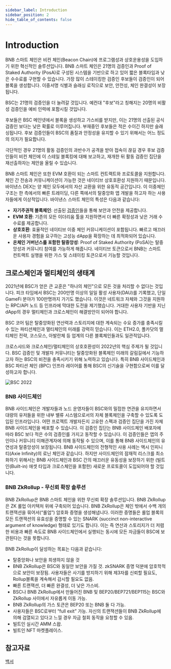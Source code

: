 ```yaml
---
sidebar_label: Introduction 
sidebar_position: 2
hide_table_of_contents: false
---
```


# Introduction

BNB 스마트 체인은 비컨 체인(Beacon Chain)에 프로그램성과 상호운용성을 도입하기 위한 혁신적인 솔루션입니다. BNB 스마트 체인은 21명의 검증인과 Proof of Staked Authority (PosA)로 구성된 시스템을 기반으로 하고 있어 짧은 블록타임과 낮은 수수료를 구현할 수 있습니다. 가장 많이 스테이킹한 검증인 후보들이 검증인이 되어 블록을 생성합니다. 이중서명 식별과 슬래싱 로직으로 보안, 안전성, 체인 완결성이 보장됩니다.

BSC는 21명의 검증인을 더 늘려갈 것입니다. 예컨대 "후보"라고 칭해지는 20명의 비활성 검증인을 예비 인력에 포함시킬 것입니다.

후보들은 BSC 메인넷에서 블록을 생성하고 가스비를 받지만, 이는 21명의 선출된 공식 검증인 보다는 낮은 확률로 이루어집니다. 부재중인 후보들은 적은 수이긴 하지만 슬래싱됩니다. 후보 검증인들이 BSC의 품질과 안정성을 유지할 수 있기 위해서는 어느 정도의 의지가 필요합니다.

극단적인 경우 21명의 활동 검증인의 과반수가 공격을 받아 접속이 끊길 경우 후보 검증인들이 비컨 체인에 이 스테일 블록킹에 대해 보고하고, 재개한 뒤 활동 검증인 집단을 재선출하자는 제안을 올릴 수 있습니다.

BNB 스마트 체인은 또한 EVM 호환이 되는 스마트 컨트랙트와 프로토콜을 지원합니다. 체인 간 전송과 커뮤니케이션이 가능한 것은 네이티브 상호호환성 지원하기 때문입니다. 바이낸스 DEX는 양 체인 모두에서의 자산 교환을 위한 유동적 공간입니다. 이 이중체인 구조는 한 측에서의 빠른 트레이딩, 다른 쪽에서의 탈중앙화 앱 개발을 하고자 하는 사용자들에게 이상적입니다. 바이낸스 스마트 체인의 특성은 다음과 같습니다:

* **자기주권적 블록체인**: 선출된 [검증인](consensus.md)들을 통해 보안과 안전을 제공합니다.
* **EVM 호환**: 기존의 모든 이더리움 툴을 지원하면서 더 빠른 확정성과 낮은 거래 수수료를 제공합니다.
* **상호호환**: 효율적인 네이티브 이중 체인 커뮤니케이션이 포함됩니다. 빠르고 매끄러운 사용자 경험을 요구하는 고성능 dApp을 확장하는 데 최적화되어 있습니다.
* **온체인 거버넌스를 포함한 탈중앙성**: Proof of Staked Authority (PoSA)는 탈중앙성과 커뮤니티 참여를 가능하게 해줍니다. 네이티브 토큰으로서 BNB는 스마트 컨트랙트 실행을 위한 가스 및 스테이킹 토큰으로서 기능할 것입니다.

<!--## 비컨체인과 BNB 스마트 체인 비교

|                   | 비컨 체인 | BNB 스마트 체인                    |
| ----------------- | ------------- | -------------------------------------- |
| Consensus         | DPoS          | PoSA                                   |
| No. of Validators | 11            | up to 41 (20 candidate block producers)|
| Mean Block Time   | <1s           | ~5s                                    |
| Programmability   | BEPs          | Support EVM-compatible smart contracts |
| Cross Chain       |[BEP3](https://github.com/bnb-chain/BEPs/blob/master/BEP3.md) introduces *Hash Timer Locked Contract functions* and further [mechanism](https://community.binance.org/topic/1892) to handle inter-blockchain tokens peg.    | BSC comes with efficient [native dual chain communication](cross-chain.md); Optimized for scaling high-performance dApps that require fast and smooth user experience.                    |
-->
## 크로스체인과 멀티체인의 생태계
2021년에 BSC가 얻은 큰 교훈은 "하나의 체인"으로 모든 것을 처리할 수 없다는 것입니다. 피크 타임에서 BSC는 200만명 이상의 일일 활성 사용자(DAU)를 기록했고, 단일 GameFi 분야가 100만명까지 가기도 했습니다. 이것은 네트워크 자체와 그것을 지원하는 RPC/API 노드 등 인프라에 막대한 도전을 제기했습니다. 거대한 사용자 기반을 지닌 dApp의 경우 멀티체인과 크로스체인이 해결방안이 되어야 합니다.

BSC 코어 팀은 탈중앙화된 연산력과 스토리지에 대한 계속되는 수요 증가를 충족시킬 수 있는 파티션체인과 멀티체인의 미래를 강력히 믿습니다. 이는 ETH2.0, 폴카닷의 멀티체인 전략, 코스모스, 아발란체 등 업계의 다른 블록체인들과도 일관적입니다.

크로스샤드와 크로스체인/멀티체인의 상호호환성이 2022년의 핵심 주제가 될 것입니다. BSC 검증인 및 개발자 커뮤니티는 탈중앙화된 블록체인 미래의 갈림길에서 기능하고자 하는 BSC의 비전을 충족시키기 위해 노력하고 있습니다. 특히 BNB 사이드체인과 BSC 파티션 체인 (BPC) 인프라 레이어를 통해 BSC의 신기술을 구현함으로써 이를 달성하고자 합니다.

![BSC 2022](/static/img/assets/BNBChain2022.png)

### BNB 사이드체인
BNB 사이드체인은 개발자들과 노드 운영자들이 BSC와의 밀접한 연관을 유지하면서 대량의 유저들을 위한 내부 밸류 시스템으로서의 자체 블록체인을 구축할 수 있도록 도입된 인프라입니다. 어떤 프로젝트 개발자든지 고유한 스펙과 검증인 집단을 가진 자체 BNB 사이드체인을 배포할 수 있습니다. 이 검증인 집단는 BNB 사이드체인 배포자에 따라 BSC 보다 적은 수의 검증인를 가지고 동작할 수 있습니다. 이 검증인들은 앱의 주인이나 커뮤니티 이해관계자에 의해 동작될 수 있으며, 이를 통해 BNB 사이드체인의 유연성과 탈중앙성이 보장됩니다. BNB 사이드체인의 전형적인 사용 사례는 액시 인피니티(Axie Infinity)의 로닌 체인과 같습니다. 하지만 사이드체인의 잠재적 리스크를 최소화하기 위해서는 BNB 사이드체인과 BSC 간의 매끄러운 유동성을 보장하기 위한 (빌트인(Built-in) 애셋 타입과 크로스체인을 포함한) 새로운 프로토콜이 도입되어야 할 것입니다.

### BNB ZkRollup - 무신뢰 확장 솔루션
   
BNB ZkRollup은 BNB 스마트 체인을 위한 무신뢰 확장 솔루션입니다. BNB ZkRollup은 ZK 롤업 아키텍처 위에 구축되어 있습니다. BNB ZkRollup은 체인 밖에서 수백 개의 트랜잭션을 묶어서(“롤업”) 암호화 증명을 생성해냅니다. 이러한 증명들은 롤업 블록의 모든 트랜잭션의 유효성을 증명할 수 있는 SNARK (succinct non-interactive argument of knowledge) 형태로 있기도 합니다. 이는 즉 연산과 스토리지가 더 저렴한 비용과 빠른 속도로 BNB 사이드체인에서 실행되는 동시에 모든 자금들이 BSC에 보관된다는 것을 뜻합니다.

BNB ZkRollup이 달성하는 목표는 다음과 같습니다:

* 탈중앙화나 보안을 희생하지 않을 것
* BNB ZkRollup은 BSC와 동일안 보안을 가질 것. zkSNARK 증명 덕분에 암호학적으로 보안이 보장됨. 사용자들은 사기를 방지하기 위해 제3자를 신뢰할 필요도, Rollup블록을 계속해서 감시할 필요도 없음.
* 빠른 트랜잭션, 더 빠른 완결성, 더 낮은 가스비.
* BSC나 BNB ZkRollup에서 만들어진 BNB 및 BEP20/BEP721/BEP115는 BSC와 ZkRollup 사이에서 자유롭게 이동 가능.
* BNB ZkRollup의 가스 토큰은 BEP20 또는 BNB 둘 다 가능. 
* 사용자들은 BSC로부터 “full exit” 가능. 자신의 트랜잭션들이 BNB ZkRollup에 의해 검열되고 있다고 느낄 경우 자금 철회 동작을 요청할 수 있음.
* 빌트인 실시간 AMM 스왑.
* 빌트인 NFT 마켓플레이스.

## 참고자료
[백서](https://github.com/bnb-chain/whitepaper/blob/master/WHITEPAPER.md)
